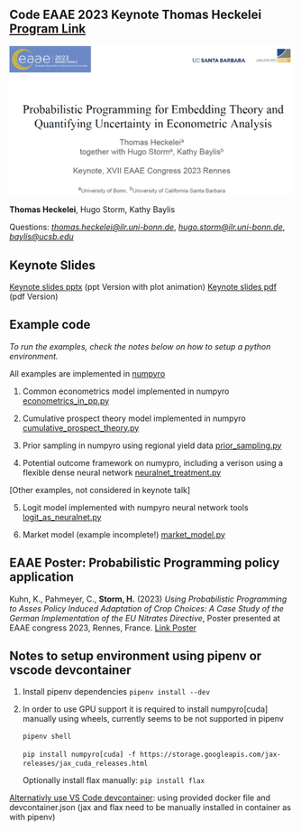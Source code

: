 

## Code EAAE 2023 Keynote **Thomas Heckelei** [Program Link](https://eaae2023.colloque.inrae.fr/keynote-speakers/thomas-heckelei)

![alt text](title.png "Title")

**Thomas Heckelei**, Hugo Storm, Kathy Baylis

Questions: *thomas.heckelei@ilr.uni-bonn.de*, *hugo.storm@ilr.uni-bonn.de*, *baylis@ucsb.edu*

## Keynote Slides
[Keynote slides pptx](https://github.com/hstorm/pp_eaae_rennes/blob/master/Slides_PP_Talk_EAAE_Rennes_final.pptx) (ppt Version with plot animation) 
[Keynote slides pdf](https://github.com/hstorm/pp_eaae_rennes/blob/master/Slides_PP_Talk_EAAE_Rennes_final.pdf) (pdf Version) 


## Example code

*To run the examples, check the notes below on how to setup a python environment.*

All examples are implemented in [numpyro](https://num.pyro.ai/en/stable/)

1. Common econometrics model implemented in numpyro [econometrics_in_pp.py](https://github.com/hstorm/pp_eaae_rennes/blob/master/examples/econometrics_in_pp.py)

2. Cumulative prospect theory model implemented in numpyro [cumulative_prospect_theory.py](https://github.com/hstorm/pp_eaae_rennes/blob/master/examples/cumulative_prospect_theory.py)

3. Prior sampling in numpyro  using regional yield  data [prior_sampling.py](https://github.com/hstorm/pp_eaae_rennes/blob/master/examples/prior_sampling.py)

4. Potential outcome framework on numypro, including a verison using a  flexible dense neural network [neuralnet_treatment.py](https://github.com/hstorm/pp_eaae_rennes/blob/master/examples/neuralnet_treatment.py)

[Other examples, not considered in keynote talk]

5. Logit model implemented with numpyro neural network tools [logit_as_neuralnet.py](https://github.com/hstorm/pp_eaae_rennes/blob/master/examples/logit_as_neuralnet.py)

6. Market model (example incomplete!) [market_model.py](https://github.com/hstorm/pp_eaae_rennes/blob/master/examples/market_model.py)

## EAAE Poster: Probabilistic Programming policy application 

Kuhn, K., Pahmeyer, C., **Storm, H.** (2023) *Using Probabilistic Programming to Asses Policy Induced Adaptation of Crop Choices: A Case Study of the German Implementation of the EU Nitrates Directive*, Poster presented at EAAE congress 2023, Rennes, France. [Link Poster](https://github.com/hstorm/pp_eaae_rennes/blob/master/RedAreaPoster.pdf)

## Notes to setup environment using pipenv or vscode devcontainer

1) Install pipenv dependencies ```pipenv install --dev```

2) In order to use GPU support it is required to install numpyro[cuda] manually using wheels, currently seems to be not supported in pipenv

    ```
    pipenv shell

    pip install numpyro[cuda] -f https://storage.googleapis.com/jax-releases/jax_cuda_releases.html
    ```
    
    Optionally install flax manually:
    ```pip install flax```

[Alternativly use VS Code devcontainer](https://code.visualstudio.com/docs/remote/containers): using provided docker file and devcontainer.json (jax and flax need to be manually installed in container as with pipenv)